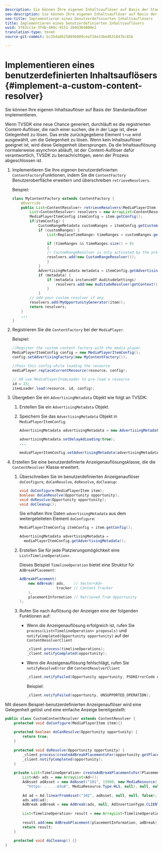 ```yaml
---
description: Sie können Ihre eigenen Inhaltsauflöser auf Basis der Standardauflöser implementieren.
seo-description: Sie können Ihre eigenen Inhaltsauflöser auf Basis der Standardauflöser implementieren.
seo-title: Implementieren eines benutzerdefinierten Inhaltsauflösers
title: Implementieren eines benutzerdefinierten Inhaltsauflösers
uuid: 5f63cc1e-3f4b-460c-9151-2b9d364800e2
translation-type: tm+mt
source-git-commit: bc35da8b258056809ceaf18e33bed631047bc81b

---
```



# Implementieren eines benutzerdefinierten Inhaltsauflösers {#implement-a-custom-content-resolver}

Sie können Ihre eigenen Inhaltsauflöser auf Basis der Standardauflöser implementieren.

Wenn TVSDK eine neue Chance generiert, durchläuft es die registrierten Content-Auflöser, die nach einer suchen, die in der Lage ist, diese Gelegenheit zu lösen. Das erste zurückgegebene Element `true` wird ausgewählt, um die Gelegenheit zu lösen. Wenn kein Inhaltsauflöser geeignet ist, wird diese Gelegenheit übersprungen. Da die Inhaltsauflösung normalerweise asynchron abläuft, ist der Content-Auflöser dafür verantwortlich, TVSDK zu benachrichtigen, wenn der Prozess abgeschlossen ist.

1. Implementieren Sie Ihre eigenen benutzerdefinierten `ContentFactory`Funktionen, indem Sie die `ContentFactory` Benutzeroberfläche erweitern und überschreiben `retrieveResolvers`.

   Beispiel:

   ```java
   class MyContentFactory extends ContentFactory { 
       @Override 
       public List<ContentResolver> retrieveResolvers(MediaPlayerItem item) { 
           List<ContentResolver> resolvers = new ArrayList<ContentResolver>(); 
           MediaPlayerItemConfig itemConfig = item.getConfig(); 
           if(itemConfig) { 
               CustomRangeMetadata customRanges = itemConfig.getCustomRangeMetadata(); 
               if (customRanges) { 
                   List<ReplaceTimeRange> timeRanges = customRanges.getTimeRangeList(); 
   
                   if (timeRanges && timeRanges.size() > 0) 
                   { 
                   // CustomRangeResolver is only activated by the presence of CustomRanges in configuration 
                   resolvers.add(new CustomRangeResolver()); 
                   } 
               } 
               AdvertisingMetadata metadata = itemConfig.getAdvertisingMetadata(); 
               if (metadata) { 
                   if (metadata instanceOf AuditudeSettings)  
                       resolvers.add(new AuditudeResolver(getContext());    
                   } 
               } 
           // add your custom resolver if any 
           resolvers.add(MyOpportunityGenerator(item)); 
           return resolvers; 
       } 
       ... 
   } 
   ```

1. Registrieren Sie die `ContentFactory` bei der `MediaPlayer`.

   Beispiel:

   ```java
   //Register the custom content factory with the media player 
   MediaPlayerItemConfig config = new MediaPlayerItemConfig(); 
   config.setAdvertisingFactory(new MyContentFactory()); 
   
   //Pass this config while loading the resource 
   mediaPlayer.replaceCurrentResource(resource, config); 
   
   // OR use MediaPlayerItemLoader to pre-load a resource 
   id = 23; 
   itemLoader.load(resource, id, config);
   ```

1. Übergeben Sie ein `AdvertisingMetadata` Objekt wie folgt an TVSDK:
   1. Erstellen Sie ein `AdvertisingMetadata` Objekt.
   1. Speichern Sie das `AdvertisingMetadata` Objekt in `MediaPlayerItemConfig`.

      ```java
      AdvertisingMetadata advertisingMetadata = new AdvertisingMetadata(); 
      
      advertisingMetadata.setDelayAdLoading(true); 
      ... 
      
      mediaPlayerItemConfig.setAdvertisingMetadata(advertisingMetadata); 
      ```

1. Erstellen Sie eine benutzerdefinierte Anzeigenauflösungsklasse, die die `ContentResolver` Klasse erweitert.
   1. Überschreiben Sie im benutzerdefinierten Anzeigenauflöser `doConfigure`, `doCanResolve`, `doResolve`, `doCleanup`:

      ```java
      void doConfigure(MediaPlayerItem item); 
      boolean doCanResolve(Opportunity opportunity); 
      void doResolve(Opportunity opportunity); 
      void doCleanup();
      ```

      Sie erhalten Ihre Daten `advertisingMetadata` aus dem weitergeleiteten Element `doConfigure`:

      ```java
      MediaPlayerItemConfig itemConfig = item.getConfig(); 
      
      AdvertisingMetadata advertisingMetadata =  
        mediaPlayerItemConfig.getAdvertisingMetadata(); 
      ```

   1. Erstellen Sie für jede Platzierungsmöglichkeit eine `List<TimelineOperation>`.

      Dieses Beispiel `TimelineOperation` bietet eine Struktur für `AdBreakPlacement`:

      ```java
      AdBreakPlacement( 
          new AdBreak( ads,    // Vector<Ad> 
                       tracker // Content Tracker 
          ), 
          placementInformation // Retrieved from Opportunity 
      ); 
      ```

   1. Rufen Sie nach Auflösung der Anzeigen eine der folgenden Funktionen auf:

      * Wenn die Anzeigenauflösung erfolgreich ist, rufen Sie `process(List<TimelineOperation> proposals)` und `notifyCompleted(Opportunity opportunity)` auf der `ContentResolverClient`

         ```java
         _client.process(timelineOperations); 
         _client.notifyCompleted(opportunity); 
         ```

      * Wenn die Anzeigenauflösung fehlschlägt, rufen Sie `notifyResolveError` die `ContentResolverClient`

         ```java
         _client.notifyFailed(Opportunity opportunity, PSDKErrorCode error);
         ```

         Beispiel:

         ```java
         _client.notifyFailed(opportunity, UNSUPPORTED_OPERATION);
         ```

<!--<a id="example_463B718749504A978F0B887786844C39"></a>-->

Mit diesem Beispiel-benutzerdefinierten Anzeigenauflöser wird eine Gelegenheit gelöst und eine einfache Anzeige bereitgestellt:

```java
public class CustomContentResolver extends ContentResolver { 
    protected void doConfigure(MediaPlayerItem item){} 
 
    protected boolean doCanResolve(Opportunity opportunity) {  
        return true;  
    } 
 
    protected void doResolve(Opportunity opportunity) { 
        _client.process(createAdBreakPlacementsFor(opportunity.getPlacement())); 
        _client.notifyCompleted(opportunity); 
    } 
 
    private List<TimelineOperation> createAdBreakPlacementsFor(Placement placementInformation) { 
        List<Ad> ads = new ArrayList<Ad>(); 
        AdAsset adAsset = new AdAsset("101", 15000, new MediaResource( 
          "https: . . ..m3u8", MediaResource.Type.HLS, null), null, null); 
 
        Ad ad = Ad.linearFromAsset("101", adAsset, null, null, false); 
        ads.add(ad); 
        AdBreak adBreak = new AdBreak(ads, null, AdInsertionType.CLIENT_INSERTED); 
 
        List<TimelineOperation> result = new ArrayList<TimelineOperation>(); 
 
        result.add(new AdBreakPlacement(placementInformation, adBreak)); 
        return result; 
    } 
 
    protected void doCleanup() {} 
} 
```

